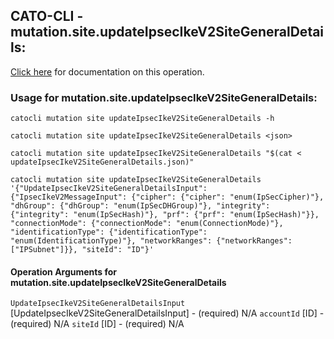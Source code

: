 
## CATO-CLI - mutation.site.updateIpsecIkeV2SiteGeneralDetails:
[Click here](https://api.catonetworks.com/documentation/#mutation-updateIpsecIkeV2SiteGeneralDetails) for documentation on this operation.

### Usage for mutation.site.updateIpsecIkeV2SiteGeneralDetails:

`catocli mutation site updateIpsecIkeV2SiteGeneralDetails -h`

`catocli mutation site updateIpsecIkeV2SiteGeneralDetails <json>`

`catocli mutation site updateIpsecIkeV2SiteGeneralDetails "$(cat < updateIpsecIkeV2SiteGeneralDetails.json)"`

`catocli mutation site updateIpsecIkeV2SiteGeneralDetails '{"UpdateIpsecIkeV2SiteGeneralDetailsInput": {"IpsecIkeV2MessageInput": {"cipher": {"cipher": "enum(IpSecCipher)"}, "dhGroup": {"dhGroup": "enum(IpSecDHGroup)"}, "integrity": {"integrity": "enum(IpSecHash)"}, "prf": {"prf": "enum(IpSecHash)"}}, "connectionMode": {"connectionMode": "enum(ConnectionMode)"}, "identificationType": {"identificationType": "enum(IdentificationType)"}, "networkRanges": {"networkRanges": ["IPSubnet"]}}, "siteId": "ID"}'`

#### Operation Arguments for mutation.site.updateIpsecIkeV2SiteGeneralDetails ####
`UpdateIpsecIkeV2SiteGeneralDetailsInput` [UpdateIpsecIkeV2SiteGeneralDetailsInput] - (required) N/A 
`accountId` [ID] - (required) N/A 
`siteId` [ID] - (required) N/A 
